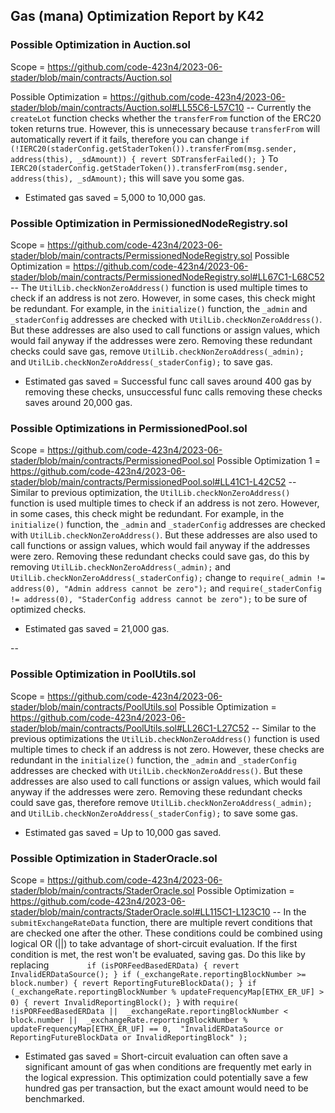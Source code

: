 ## Gas (mana) Optimization Report by K42

### Possible Optimization in Auction.sol
Scope = https://github.com/code-423n4/2023-06-stader/blob/main/contracts/Auction.sol

Possible Optimization = https://github.com/code-423n4/2023-06-stader/blob/main/contracts/Auction.sol#LL55C6-L57C10
-- Currently the ``createLot`` function checks whether the ``transferFrom`` function of the ERC20 token returns true. However, this is unnecessary because ``transferFrom`` will automatically revert if it fails, therefore you can change ``if (!IERC20(staderConfig.getStaderToken()).transferFrom(msg.sender, address(this), _sdAmount)) {
    revert SDTransferFailed();
}`` To ``IERC20(staderConfig.getStaderToken()).transferFrom(msg.sender, address(this), _sdAmount);`` this will save you some gas. 

- Estimated gas saved = 5,000 to 10,000 gas.

### Possible Optimization in PermissionedNodeRegistry.sol
Scope = https://github.com/code-423n4/2023-06-stader/blob/main/contracts/PermissionedNodeRegistry.sol
Possible Optimization = https://github.com/code-423n4/2023-06-stader/blob/main/contracts/PermissionedNodeRegistry.sol#LL67C1-L68C52
-- The ``UtilLib.checkNonZeroAddress()`` function is used multiple times to check if an address is not zero. However, in some cases, this check might be redundant. For example, in the ``initialize()`` function, the ``_admin`` and ``_staderConfig`` addresses are checked with ``UtilLib.checkNonZeroAddress()``. But these addresses are also used to call functions or assign values, which would fail anyway if the addresses were zero. Removing these redundant checks could save gas, remove ``UtilLib.checkNonZeroAddress(_admin);
`` and ``UtilLib.checkNonZeroAddress(_staderConfig);`` to save gas. 

- Estimated gas saved = Successful func call saves around 400 gas by removing these checks, unsuccessful func calls removing these checks saves around 20,000 gas. 

### Possible Optimizations in PermissionedPool.sol
Scope = https://github.com/code-423n4/2023-06-stader/blob/main/contracts/PermissionedPool.sol
Possible Optimization 1 = https://github.com/code-423n4/2023-06-stader/blob/main/contracts/PermissionedPool.sol#LL41C1-L42C52
-- Similar to previous optimization, the ``UtilLib.checkNonZeroAddress()`` function is used multiple times to check if an address is not zero. However, in some cases, this check might be redundant. For example, in the ``initialize()`` function, the ``_admin`` and ``_staderConfig`` addresses are checked with ``UtilLib.checkNonZeroAddress()``. But these addresses are also used to call functions or assign values, which would fail anyway if the addresses were zero. Removing these redundant checks could save gas, do this by removing ``UtilLib.checkNonZeroAddress(_admin);``
    and ``UtilLib.checkNonZeroAddress(_staderConfig);`` change to ``require(_admin != address(0), "Admin address cannot be zero");`` and ``require(_staderConfig != address(0), "StaderConfig address cannot be zero");`` to be sure of optimized checks. 

- Estimated gas saved = 21,000 gas. 

--
### Possible Optimization in PoolUtils.sol
Scope =  https://github.com/code-423n4/2023-06-stader/blob/main/contracts/PoolUtils.sol
Possible Optimization = https://github.com/code-423n4/2023-06-stader/blob/main/contracts/PoolUtils.sol#LL26C1-L27C52
-- Similar to the previous optimizations the ``UtilLib.checkNonZeroAddress()`` function is used multiple times to check if an address is not zero. However, these checks are redundant in the ``initialize()`` function, the ``_admin`` and ``_staderConfig`` addresses are checked with ``UtilLib.checkNonZeroAddress()``. But these addresses are also used to call functions or assign values, which would fail anyway if the addresses were zero. Removing these redundant checks could save gas, therefore remove ``UtilLib.checkNonZeroAddress(_admin);`` and ``UtilLib.checkNonZeroAddress(_staderConfig);`` to save some gas. 

- Estimated gas saved = Up to 10,000 gas saved. 

### Possible Optimization in StaderOracle.sol
Scope = https://github.com/code-423n4/2023-06-stader/blob/main/contracts/StaderOracle.sol
Possible Optimization = https://github.com/code-423n4/2023-06-stader/blob/main/contracts/StaderOracle.sol#LL115C1-L123C10
-- In the ``submitExchangeRateData`` function, there are multiple revert conditions that are checked one after the other. These conditions could be combined using logical OR (||) to take advantage of short-circuit evaluation. If the first condition is met, the rest won't be evaluated, saving gas. Do this like by replacing ``        if (isPORFeedBasedERData) {
            revert InvalidERDataSource();
        }
        if (_exchangeRate.reportingBlockNumber >= block.number) {
            revert ReportingFutureBlockData();
        }
        if (_exchangeRate.reportingBlockNumber % updateFrequencyMap[ETHX_ER_UF] > 0) {
            revert InvalidReportingBlock();
        }`` with ``require(
    !isPORFeedBasedERData || 
    _exchangeRate.reportingBlockNumber < block.number || 
    _exchangeRate.reportingBlockNumber % updateFrequencyMap[ETHX_ER_UF] == 0, 
    "InvalidERDataSource or ReportingFutureBlockData or InvalidReportingBlock"
);``
- Estimated gas saved = Short-circuit evaluation can often save a significant amount of gas when conditions are frequently met early in the logical expression. This optimization could potentially save a few hundred gas per transaction, but the exact amount would need to be benchmarked.